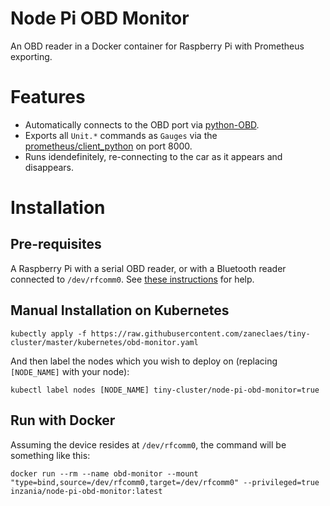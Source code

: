 # Node Pi OBD Monitor
An OBD reader in a Docker container for Raspberry Pi with Prometheus exporting.

# Features
* Automatically connects to the OBD port via [python-OBD](https://github.com/brendan-w/python-OBD).
* Exports all `Unit.*` commands as `Gauges` via the [prometheus/client_python](https://github.com/prometheus/client_python) on port 8000.
* Runs idendefinitely, re-connecting to the car as it appears and disappears.

# Installation

## Pre-requisites
A Raspberry Pi with a serial OBD reader, or with a Bluetooth reader connected to `/dev/rfcomm0`. See [these instructions](https://medium.com/@fsjohnny/connecting-your-bluetooth-obdii-adapter-or-other-serial-port-adapters-to-a-raspberry-pi-3-f2c9663dae73) for help.

## Manual Installation on Kubernetes
```
kubectly apply -f https://raw.githubusercontent.com/zaneclaes/tiny-cluster/master/kubernetes/obd-monitor.yaml
```

And then label the nodes which you wish to deploy on (replacing `[NODE_NAME]` with your node):
```
kubectl label nodes [NODE_NAME] tiny-cluster/node-pi-obd-monitor=true
```

## Run with Docker
Assuming the device resides at `/dev/rfcomm0`, the command will be something like this:
```
docker run --rm --name obd-monitor --mount "type=bind,source=/dev/rfcomm0,target=/dev/rfcomm0" --privileged=true inzania/node-pi-obd-monitor:latest
```
